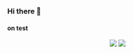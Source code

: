 ### Hi there 👋
#### on test
<div align='center'>
  <img src="https://www.canva.com/design/DAFlt3FOdRU/_u0E8OxYbZM-AG15RdOc8A/view?utm_content=DAFlt3FOdRU&utm_campaign=share_your_design&utm_medium=link&utm_source=shareyourdesignpanel">
  <img src="https://github-readme-stats.vercel.app/api/top-langs/?username=aquinaso&layout=compact">
</div>
<!--
**aquinaso/aquinaso** is a ✨ _special_ ✨ repository because its `README.md` (this file) appears on your GitHub profile.

Here are some ideas to get you started:

- 🔭 I’m currently working on ...
- 🌱 I’m currently learning ...
- 👯 I’m looking to collaborate on ...
- 🤔 I’m looking for help with ...
- 💬 Ask me about ...
- 📫 How to reach me: ...
- 😄 Pronouns: ...
- ⚡ Fun fact: ...
-->
  
<-- 위젯 목록
깃허브에 사용한 언어를 백분율로 나타냄
<img src="https://github-readme-stats.vercel.app/api/top-langs/?username=aquinaso&layout=compact">

깃허브에 기여한 정도를 등급으로 나타냄
<img src="https://github-readme-stats.vercel.app/api?username=aquinaso&show_icons=true">
-->
